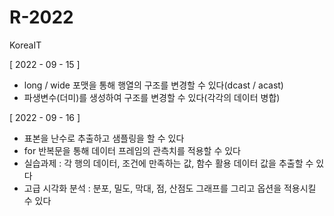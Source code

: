 # R-2022
KoreaIT

[ 2022 - 09 - 15 ]
 - long / wide 포맷을 통해 행열의 구조를 변경할 수 있다(dcast / acast)
 - 파생변수(더미)를 생성하여 구조를 변경할 수 있다(각각의 데이터 병합)

[ 2022 - 09 - 16 ]
 - 표본을 난수로 추출하고 샘플링을 할 수 있다
 - for 반복문을 통해 데이터 프레임의 관측치를 적용할 수 있다
 - 실습과제 : 각 행의 데이터, 조건에 만족하는 값, 함수 활용 데이터 값을 추출할 수 있다
 - 고급 시각화 분석 : 분포, 밀도, 막대, 점, 산점도 그래프를 그리고 옵션을 적용시킬 수 있다
